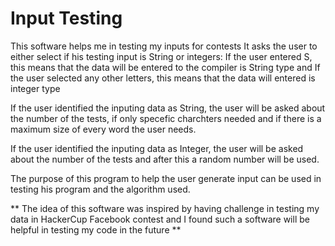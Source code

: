 # Input Testing
This software helps me in testing my inputs for contests
It asks the user to either select if his testing input is String or integers: 
If the user entered S, this means that the data will be entered to the compiler is String type 
and 
If the user selected any other letters, this means that the data will entered is integer type

If the user identified the inputing data as String, the user will be asked about the number of the tests, if only specefic charchters needed and if there is a maximum size of every word the user needs.

If the user identified the inputing data as Integer, the user will be asked about the number of the tests and after this a random number will be used.

The purpose of this program to help the user generate input can be used in testing his program and the algorithm used.

** The idea of this software was inspired by having challenge in testing my data in HackerCup Facebook contest and I found such a software will be helpful in testing my code in the future **
